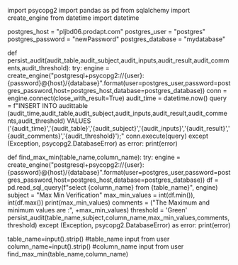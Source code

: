 import psycopg2
import pandas as pd
from sqlalchemy import create_engine
from datetime import datetime

postgres_host = "pljbd06.prodapt.com"
postgres_user = "postgres"
postgres_password = "newPassword"
postgres_database = "mydatabase"

def persist_audit(audit_table,audit_subject,audit_inputs,audit_result,audit_comments,audit_threshold):
    try:
        engine = create_engine("postgresql+psycopg2://{user}:{password}@{host}/{database}".format(user=postgres_user,password=postgres_password,host=postgres_host,database=postgres_database))
        conn = engine.connect(close_with_result=True)
        audit_time = datetime.now()
        query = f"INSERT INTO audittable (audit_time,audit_table,audit_subject,audit_inputs,audit_result,audit_comments,audit_threshold) VALUES ('{audit_time}','{audit_table}','{audit_subject}','{audit_inputs}','{audit_result}','{audit_comments}','{audit_threshold}');"
        conn.execute(query)
    except (Exception, psycopg2.DatabaseError) as error:
        print(error)

def find_max_min(table_name,column_name):
    try:
        engine = create_engine("postgresql+psycopg2://{user}:{password}@{host}/{database}".format(user=postgres_user,password=postgres_password,host=postgres_host,database=postgres_database))
        df = pd.read_sql_query(f"select {column_name} from {table_name}", engine)
        subject = "Max Min Verification"
        max_min_values = int(df.min()), int(df.max())
        print(max_min_values)
        comments = ("The Maximum and minimum values are :", +max_min_values)
        threshold = 'Green'
        persist_audit(table_name,subject,column_name,max_min_values,comments,threshold)
    except (Exception, psycopg2.DatabaseError) as error:
        print(error)

table_name=input().strip() #table_name input from user 
column_name=input().strip() #column_name input from user
find_max_min(table_name,column_name)
